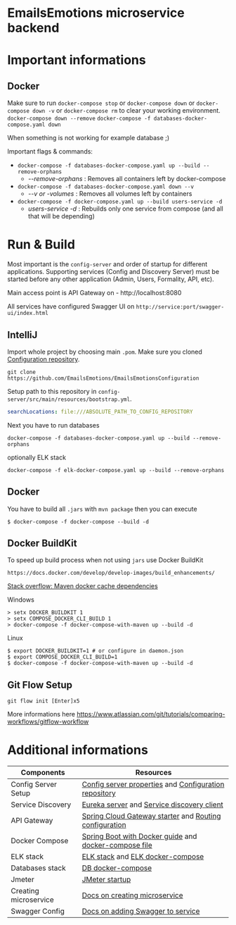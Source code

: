# EmailsEmotions microservice backend

# Important informations
## Docker
Make sure to run `docker-compose stop` or `docker-compose down` or `docker-compose down -v` 
or `docker-compose rm` to clear your working environment.
`docker-compose down --remove`
`docker-compose -f databases-docker-compose.yaml down`

When something is not working for example database ;)

Important flags & commands:
* `docker-compose -f databases-docker-compose.yaml up --build --remove-orphans`
    * _--remove-orphans_ : Removes all containers left by docker-compose
* `docker-compose -f databases-docker-compose.yaml down --v`
    * _--v or -volumes_ : Removes all volumes left by containers
* `docker-compose -f docker-compose.yaml up --build users-service -d`
  * _users-service -d_ : Rebuilds only one service from compose (and all that will be depending)
# Run & Build
Most important is the `config-server` and order of startup for different applications.
Supporting services (Config and Discovery Server) must be started before any other application (Admin, Users, Formality, API, etc).

Main access point is API Gateway on - http://localhost:8080

All services have configured Swagger UI on `http://service:port/swagger-ui/index.html`
## IntelliJ
Import whole project by choosing main `.pom`.
Make sure you cloned [Configuration repository].
```shell
git clone https://github.com/EmailsEmotions/EmailsEmotionsConfiguration
```
Setup path to this repository in `config-server/src/main/resources/bootstrap.yml`.
```yaml
searchLocations: file:///ABSOLUTE_PATH_TO_CONFIG_REPOSITORY
```
Next you have to run databases
```shell
docker-compose -f databases-docker-compose.yaml up --build --remove-orphans
```
optionally ELK stack
```shell
docker-compose -f elk-docker-compose.yaml up --build --remove-orphans
```
## Docker
You have to build all `.jars` with `mvn package` then you can execute
```shell
$ docker-compose -f docker-compose --build -d
```

## Docker BuildKit
To speed up build process when not using `jars` use Docker BuildKit

`https://docs.docker.com/develop/develop-images/build_enhancements/`

[Stack overflow: Maven docker cache dependencies](https://stackoverflow.com/questions/42208442/maven-docker-cache-dependencies)

Windows
```commandline
> setx DOCKER_BUILDKIT 1
> setx COMPOSE_DOCKER_CLI_BUILD 1
> docker-compose -f docker-compose-with-maven up --build -d
```
Linux
```shell
$ export DOCKER_BUILDKIT=1 # or configure in daemon.json
$ export COMPOSE_DOCKER_CLI_BUILD=1
$ docker-compose -f docker-compose-with-maven up --build -d
```
## Git Flow Setup
```shell
git flow init [Enter]x5
```
More informations here https://www.atlassian.com/git/tutorials/comparing-workflows/gitflow-workflow

# Additional informations

| Components                      | Resources  |
|---------------------------------|------------|
| Config Server Setup             | [Config server properties](config-server/src/main/resources/bootstrap.yml) and [Configuration repository] |
| Service Discovery               | [Eureka server](discovery-server) and [Service discovery client](email-service/src/main/java/pl/tul/emailsemotions/emailservice/EmailServiceApplication.java) |
| API Gateway                     | [Spring Cloud Gateway starter](api-gateway/pom.xml) and [Routing configuration](api-gateway/src/main/resources/application.yml) |
| Docker Compose                  | [Spring Boot with Docker guide](https://spring.io/guides/gs/spring-boot-docker/) and [docker-compose file](docker-compose.yaml) | 
| ELK stack                       | [ELK stack](docs/elk-stack.md) and [ELK docker-compose](elk-docker-compose.yaml)
| Databases stack                 | [DB docker-compose](databases-docker-compose.yaml)
| Jmeter                          | [JMeter startup](docs/jmeter.md)
| Creating microservice           | [Docs on creating microservice](docs/creating-microservice.md)
| Swagger Config                  | [Docs on adding Swagger to service](docs/add-swagger.md)
[Configuration repository]: https://github.com/EmailsEmotions/EmailsEmotionsConfiguration
